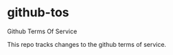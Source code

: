 github-tos
==========

Github Terms Of Service

This repo tracks changes to the github terms of service.

